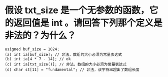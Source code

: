 # 假设 txt_size 是一个无参数的函数，它的返回值是 int 。请回答下列那个定义是非法的？为什么？

    usigned buf_size = 1024;
    (a) int ia[buf_size]; // 非法，数组的大小必须为常量表达式
    (b) int ia[4 * 7 - 14]; // ok
    (c) int ia[txt_size()]; // 非法，数组的大小必须为常量表达式
    (d) char st[11] = "fundamental"; // 非法，该字符串超出了数组长度